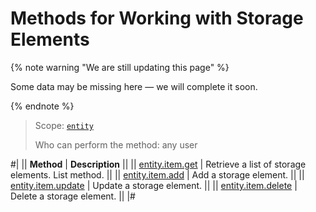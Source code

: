 # Methods for Working with Storage Elements

{% note warning "We are still updating this page" %}

Some data may be missing here — we will complete it soon.

{% endnote %}

> Scope: [`entity`](../../scopes/permissions.md)
>
> Who can perform the method: any user

#|
|| **Method** | **Description** ||
|| [entity.item.get](./entity-item-get.md) | Retrieve a list of storage elements. List method. ||
|| [entity.item.add](./entity-item-add.md) | Add a storage element. ||
|| [entity.item.update](./entity-item-update.md) | Update a storage element. ||
|| [entity.item.delete](./entity-item-delete.md) | Delete a storage element. ||
|#
